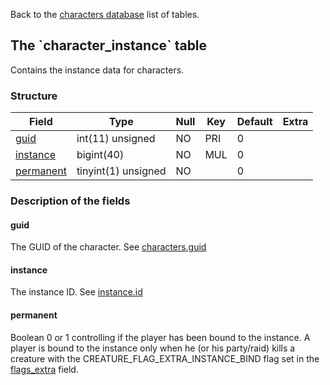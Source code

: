 Back to the [characters database](charactersdb_struct) list of tables.

The \`character\_instance\` table
---------------------------------

Contains the instance data for characters.

### Structure

| **Field**                                 | **Type**            | **Null** | **Key** | **Default** | **Extra** |
|-------------------------------------------|---------------------|----------|---------|-------------|-----------|
| [guid](Character_instance#guid)           | int(11) unsigned    | NO       | PRI     | 0           |           |
| [instance](Character_instance#instance)   | bigint(40)          | NO       | MUL     | 0           |           |
| [permanent](Character_instance#permanent) | tinyint(1) unsigned | NO       |         | 0           |           |

### Description of the fields

#### guid

The GUID of the character. See [characters.guid](characters#guid)

#### instance

The instance ID. See [instance.id](instance#id)

#### permanent

Boolean 0 or 1 controlling if the player has been bound to the instance. A player is bound to the instance only when he (or his party/raid) kills a creature with the CREATURE\_FLAG\_EXTRA\_INSTANCE\_BIND flag set in the [flags\_extra](creature_template#flags_extra) field.
